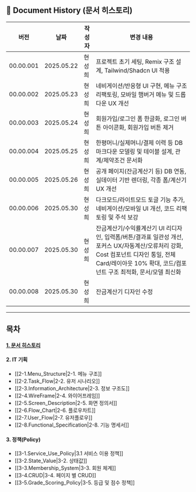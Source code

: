 ## 📄 Document History (문서 히스토리)

| 버전      | 날짜       | 작성자 | 변경 내용                                                                                                                                                                                                  |
| --------- | ---------- | ------ | ---------------------------------------------------------------------------------------------------------------------------------------------------------------------------------------------------------- |
| 00.00.001 | 2025.05.22 | 현성희 | 프로젝트 초기 세팅, Remix 구조 설계, Tailwind/Shadcn UI 적용                                                                                                                                               |
| 00.00.002 | 2025.05.23 | 현성희 | 네비게이션/반응형 UI 구현, 메뉴 구조 리팩토링, 모바일 햄버거 메뉴 및 드롭다운 UX 개선                                                                                                                      |
| 00.00.003 | 2025.05.24 | 현성희 | 회원가입/로그인 폼 한글화, 로그인 버튼 아이콘화, 회원가입 버튼 제거                                                                                                                                        |
| 00.00.004 | 2025.05.25 | 현성희 | 한평머니/실제머니/결제 이력 등 DB 마크다운 모델링 및 테이블 설계, 관계/제약조건 문서화                                                                                                                     |
| 00.00.005 | 2025.05.26 | 현성희 | 공개 페이지(잔금계산기 등) DB 연동, 실데이터 기반 렌더링, 각종 폼/계산기 UX 개선                                                                                                                           |
| 00.00.006 | 2025.05.30 | 현성희 | 다크모드/라이트모드 토글 기능 추가, 네비게이션/모바일 UI 개선, 코드 리팩토링 및 주석 보강                                                                                                                  |
| 00.00.007 | 2025.05.30 | 현성희 | 잔금계산기/수익률계산기 UI 리디자인, 입력폼/버튼/결과표 일관성 개선, 포커스 UX/자동계산/오류처리 강화, Cost 컴포넌트 디자인 통일, 전체 Card/레이아웃 10% 확대, 코드/컴포넌트 구조 최적화, 문서/모델 최신화 |
| 00.00.008 | 2025.05.30 | 현성희 | 잔금계산기 디자인 수정                                                                                                                                                                                     |

---

## 목차

#### [1. 문서 히스토리](1.Document_History)

#### 2. IT 기획

- [[2-1.Menu_Structure|2-1. 메뉴 구조]]
- [[2-2.Task_Flow|2-2. 유저 시나리오]]
- [[2-3.Information_Architecture|2-3. 정보 구조도]]
- [[2-4.WireFrame|2-4. 와이어프레임]]
- [[2-5.Screen_Description|2-5. 화면 정의서]]
- [[2-6.Flow_Chart|2-6. 플로우차트]]
- [[2-7.User_Flow|2-7. 유저플로우]]
- [[2-8.Functional_Specification|2-8. 기능 명세서]]

#### 3. 정책(Policy)

- [[3-1.Service_Use_Policy|3.1 서비스 이용 정책]]
- [[3-2.State_Value|3-2. 상태값]]
- [[3-3.Membership_System|3-3. 회원 체계]]
- [[3-4.CRUD|3-4. 페이지 별 CRUD]]
- [[3-5.Grade_Scoring_Policy|3-5. 등급 및 점수 정책]]

